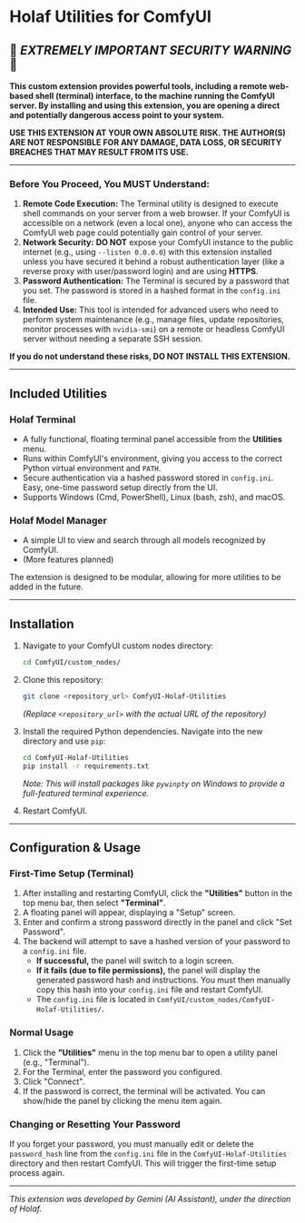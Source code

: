 # Holaf Utilities for ComfyUI

## 🚨 ***EXTREMELY IMPORTANT SECURITY WARNING*** 🚨

**This custom extension provides powerful tools, including a remote web-based shell (terminal) interface, to the machine running the ComfyUI server. By installing and using this extension, you are opening a direct and potentially dangerous access point to your system.**

**USE THIS EXTENSION AT YOUR OWN ABSOLUTE RISK. THE AUTHOR(S) ARE NOT RESPONSIBLE FOR ANY DAMAGE, DATA LOSS, OR SECURITY BREACHES THAT MAY RESULT FROM ITS USE.**

---

### Before You Proceed, You MUST Understand:

1.  **Remote Code Execution:** The Terminal utility is designed to execute shell commands on your server from a web browser. If your ComfyUI is accessible on a network (even a local one), anyone who can access the ComfyUI web page could potentially gain control of your server.
2.  **Network Security:** **DO NOT** expose your ComfyUI instance to the public internet (e.g., using `--listen 0.0.0.0`) with this extension installed unless you have secured it behind a robust authentication layer (like a reverse proxy with user/password login) and are using **HTTPS**.
3.  **Password Authentication:** The Terminal is secured by a password that you set. The password is stored in a hashed format in the `config.ini` file.
4.  **Intended Use:** This tool is intended for advanced users who need to perform system maintenance (e.g., manage files, update repositories, monitor processes with `nvidia-smi`) on a remote or headless ComfyUI server without needing a separate SSH session.

**If you do not understand these risks, DO NOT INSTALL THIS EXTENSION.**

---

## Included Utilities

### Holaf Terminal
*   A fully functional, floating terminal panel accessible from the **Utilities** menu.
*   Runs within ComfyUI's environment, giving you access to the correct Python virtual environment and `PATH`.
*   Secure authentication via a hashed password stored in `config.ini`. Easy, one-time password setup directly from the UI.
*   Supports Windows (Cmd, PowerShell), Linux (bash, zsh), and macOS.

### Holaf Model Manager
*   A simple UI to view and search through all models recognized by ComfyUI.
*   (More features planned)

The extension is designed to be modular, allowing for more utilities to be added in the future.

---

## Installation

1.  Navigate to your ComfyUI custom nodes directory:
    ```bash
    cd ComfyUI/custom_nodes/
    ```

2.  Clone this repository:
    ```bash
    git clone <repository_url> ComfyUI-Holaf-Utilities
    ```
    *(Replace `<repository_url>` with the actual URL of the repository)*

3.  Install the required Python dependencies. Navigate into the new directory and use `pip`:
    ```bash
    cd ComfyUI-Holaf-Utilities
    pip install -r requirements.txt
    ```
    *Note: This will install packages like `pywinpty` on Windows to provide a full-featured terminal experience.*

4.  Restart ComfyUI.

---

## Configuration & Usage

### First-Time Setup (Terminal)

1.  After installing and restarting ComfyUI, click the **"Utilities"** button in the top menu bar, then select **"Terminal"**.
2.  A floating panel will appear, displaying a "Setup" screen.
3.  Enter and confirm a strong password directly in the panel and click "Set Password".
4.  The backend will attempt to save a hashed version of your password to a `config.ini` file.
    *   **If successful,** the panel will switch to a login screen.
    *   **If it fails (due to file permissions),** the panel will display the generated password hash and instructions. You must then manually copy this hash into your `config.ini` file and restart ComfyUI.
    *   The `config.ini` file is located in `ComfyUI/custom_nodes/ComfyUI-Holaf-Utilities/`.

### Normal Usage

1.  Click the **"Utilities"** menu in the top menu bar to open a utility panel (e.g., "Terminal").
2.  For the Terminal, enter the password you configured.
3.  Click "Connect".
4.  If the password is correct, the terminal will be activated. You can show/hide the panel by clicking the menu item again.

### Changing or Resetting Your Password

If you forget your password, you must manually edit or delete the `password_hash` line from the `config.ini` file in the `ComfyUI-Holaf-Utilities` directory and then restart ComfyUI. This will trigger the first-time setup process again.

---

*This extension was developed by Gemini (AI Assistant), under the direction of Holaf.*